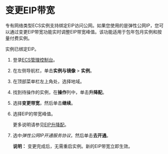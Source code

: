 # 变更EIP带宽

专有网络类型ECS实例支持绑定EIP访问公网。如果您使用的是弹性公网IP，您可以通过变更EIP带宽功能实时调整EIP带宽峰值。该功能适用于包年包月实例和按量付费实例。

实例已绑定EIP。

1.  登录[ECS管理控制台](https://ecs.console.aliyun.com)。

2.  在左侧导航栏，单击**实例与镜像** \> **实例**。

3.  在顶部菜单栏左上角处，选择地域。

4.  找到待操作的实例，在**操作**列中，单击**升降配**。

5.  选择**变更带宽**，然后单击**继续**。

6.  选择EIP的带宽峰值。

    更多说明请参见[EIP升降配](/intl.zh-CN/用户指南/管理按量计费实例/升降配.md)。

7.  选中*弹性公网IP开通服务协议*，然后单击**去开通**。

    **说明：** 变更完成后，无需重启实例。新的EIP带宽立即生效。


